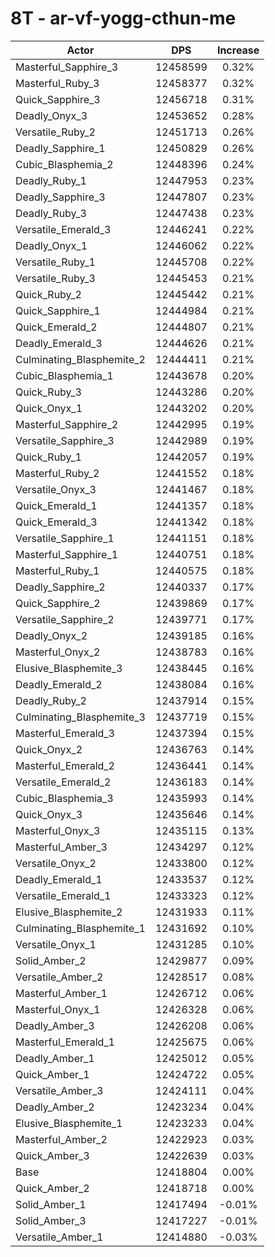 # 8T - ar-vf-yogg-cthun-me
| Actor | DPS | Increase |
|---|:---:|:---:|
|Masterful_Sapphire_3|12458599|0.32%|
|Masterful_Ruby_3|12458377|0.32%|
|Quick_Sapphire_3|12456718|0.31%|
|Deadly_Onyx_3|12453652|0.28%|
|Versatile_Ruby_2|12451713|0.26%|
|Deadly_Sapphire_1|12450829|0.26%|
|Cubic_Blasphemia_2|12448396|0.24%|
|Deadly_Ruby_1|12447953|0.23%|
|Deadly_Sapphire_3|12447807|0.23%|
|Deadly_Ruby_3|12447438|0.23%|
|Versatile_Emerald_3|12446241|0.22%|
|Deadly_Onyx_1|12446062|0.22%|
|Versatile_Ruby_1|12445708|0.22%|
|Versatile_Ruby_3|12445453|0.21%|
|Quick_Ruby_2|12445442|0.21%|
|Quick_Sapphire_1|12444984|0.21%|
|Quick_Emerald_2|12444807|0.21%|
|Deadly_Emerald_3|12444626|0.21%|
|Culminating_Blasphemite_2|12444411|0.21%|
|Cubic_Blasphemia_1|12443678|0.20%|
|Quick_Ruby_3|12443286|0.20%|
|Quick_Onyx_1|12443202|0.20%|
|Masterful_Sapphire_2|12442995|0.19%|
|Versatile_Sapphire_3|12442989|0.19%|
|Quick_Ruby_1|12442057|0.19%|
|Masterful_Ruby_2|12441552|0.18%|
|Versatile_Onyx_3|12441467|0.18%|
|Quick_Emerald_1|12441357|0.18%|
|Quick_Emerald_3|12441342|0.18%|
|Versatile_Sapphire_1|12441151|0.18%|
|Masterful_Sapphire_1|12440751|0.18%|
|Masterful_Ruby_1|12440575|0.18%|
|Deadly_Sapphire_2|12440337|0.17%|
|Quick_Sapphire_2|12439869|0.17%|
|Versatile_Sapphire_2|12439771|0.17%|
|Deadly_Onyx_2|12439185|0.16%|
|Masterful_Onyx_2|12438783|0.16%|
|Elusive_Blasphemite_3|12438445|0.16%|
|Deadly_Emerald_2|12438084|0.16%|
|Deadly_Ruby_2|12437914|0.15%|
|Culminating_Blasphemite_3|12437719|0.15%|
|Masterful_Emerald_3|12437394|0.15%|
|Quick_Onyx_2|12436763|0.14%|
|Masterful_Emerald_2|12436441|0.14%|
|Versatile_Emerald_2|12436183|0.14%|
|Cubic_Blasphemia_3|12435993|0.14%|
|Quick_Onyx_3|12435646|0.14%|
|Masterful_Onyx_3|12435115|0.13%|
|Masterful_Amber_3|12434297|0.12%|
|Versatile_Onyx_2|12433800|0.12%|
|Deadly_Emerald_1|12433537|0.12%|
|Versatile_Emerald_1|12433323|0.12%|
|Elusive_Blasphemite_2|12431933|0.11%|
|Culminating_Blasphemite_1|12431692|0.10%|
|Versatile_Onyx_1|12431285|0.10%|
|Solid_Amber_2|12429877|0.09%|
|Versatile_Amber_2|12428517|0.08%|
|Masterful_Amber_1|12426712|0.06%|
|Masterful_Onyx_1|12426328|0.06%|
|Deadly_Amber_3|12426208|0.06%|
|Masterful_Emerald_1|12425675|0.06%|
|Deadly_Amber_1|12425012|0.05%|
|Quick_Amber_1|12424722|0.05%|
|Versatile_Amber_3|12424111|0.04%|
|Deadly_Amber_2|12423234|0.04%|
|Elusive_Blasphemite_1|12423233|0.04%|
|Masterful_Amber_2|12422923|0.03%|
|Quick_Amber_3|12422639|0.03%|
|Base|12418804|0.00%|
|Quick_Amber_2|12418718|0.00%|
|Solid_Amber_1|12417494|-0.01%|
|Solid_Amber_3|12417227|-0.01%|
|Versatile_Amber_1|12414880|-0.03%|
